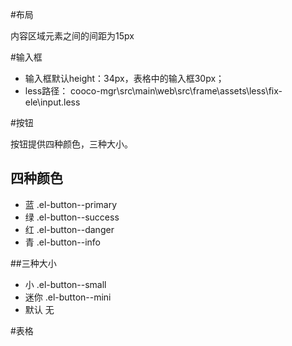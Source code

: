 #布局

内容区域元素之间的间距为15px

#输入框

* 输入框默认height：34px，表格中的输入框30px；
* less路径： cooco-mgr\src\main\web\src\frame\assets\less\fix-ele\input.less

#按钮

按钮提供四种颜色，三种大小。

## 四种颜色
* 蓝  .el-button--primary
* 绿  .el-button--success
* 红  .el-button--danger
* 青  .el-button--info

##三种大小
* 小    .el-button--small
* 迷你  .el-button--mini
* 默认  无

#表格

